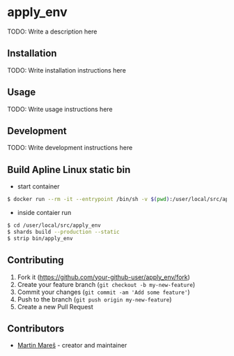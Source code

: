 # apply_env

TODO: Write a description here

## Installation

TODO: Write installation instructions here

## Usage

TODO: Write usage instructions here

## Development

TODO: Write development instructions here

## Build Apline Linux static bin

  * start container

```bash
$ docker run --rm -it --entrypoint /bin/sh -v $(pwd):/user/local/src/apply_env crystallang/crystal:latest-alpine
```
  * inside contaier run

```bash
$ cd /user/local/src/apply_env
$ shards build --production --static
$ strip bin/apply_env
```

## Contributing

1. Fork it (<https://github.com/your-github-user/apply_env/fork>)
2. Create your feature branch (`git checkout -b my-new-feature`)
3. Commit your changes (`git commit -am 'Add some feature'`)
4. Push to the branch (`git push origin my-new-feature`)
5. Create a new Pull Request

## Contributors

- [Martin Mareš](https://github.com/your-github-user) - creator and maintainer
